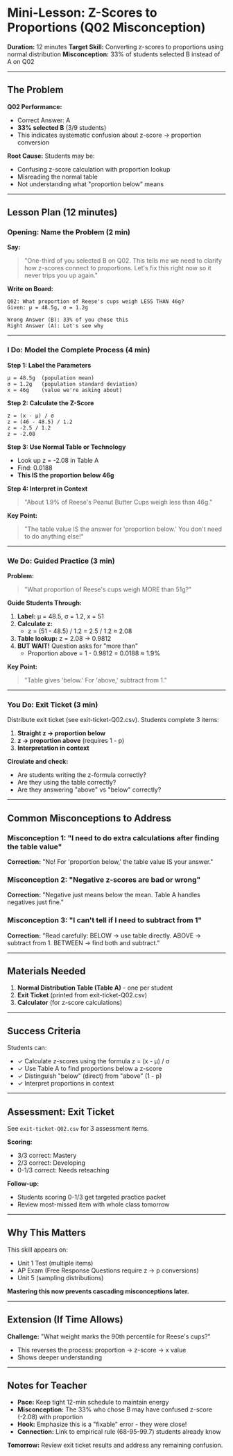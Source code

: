 # Mini-Lesson: Z-Scores to Proportions (Q02 Misconception)

**Duration:** 12 minutes
**Target Skill:** Converting z-scores to proportions using normal distribution
**Misconception:** 33% of students selected B instead of A on Q02

---

## The Problem

**Q02 Performance:**
- Correct Answer: A
- **33% selected B** (3/9 students)
- This indicates systematic confusion about z-score → proportion conversion

**Root Cause:** Students may be:
- Confusing z-score calculation with proportion lookup
- Misreading the normal table
- Not understanding what "proportion below" means

---

## Lesson Plan (12 minutes)

### Opening: Name the Problem (2 min)

**Say:**
> "One-third of you selected B on Q02. This tells me we need to clarify how z-scores connect to proportions. Let's fix this right now so it never trips you up again."

**Write on Board:**
```
Q02: What proportion of Reese's cups weigh LESS THAN 46g?
Given: μ = 48.5g, σ = 1.2g

Wrong Answer (B): 33% of you chose this
Right Answer (A): Let's see why
```

---

### I Do: Model the Complete Process (4 min)

**Step 1: Label the Parameters**
```
μ = 48.5g  (population mean)
σ = 1.2g   (population standard deviation)
x = 46g    (value we're asking about)
```

**Step 2: Calculate the Z-Score**
```
z = (x - μ) / σ
z = (46 - 48.5) / 1.2
z = -2.5 / 1.2
z = -2.08
```

**Step 3: Use Normal Table or Technology**
- Look up z = -2.08 in Table A
- Find: 0.0188
- **This IS the proportion below 46g**

**Step 4: Interpret in Context**
> "About 1.9% of Reese's Peanut Butter Cups weigh less than 46g."

**Key Point:**
> "The table value IS the answer for 'proportion below.' You don't need to do anything else!"

---

### We Do: Guided Practice (3 min)

**Problem:**
> "What proportion of Reese's cups weigh MORE than 51g?"

**Guide Students Through:**
1. **Label:** μ = 48.5, σ = 1.2, x = 51
2. **Calculate z:**
   - z = (51 - 48.5) / 1.2 = 2.5 / 1.2 ≈ 2.08
3. **Table lookup:** z = 2.08 → 0.9812
4. **BUT WAIT!** Question asks for "more than"
   - Proportion above = 1 - 0.9812 = 0.0188 ≈ 1.9%

**Key Point:**
> "Table gives 'below.' For 'above,' subtract from 1."

---

### You Do: Exit Ticket (3 min)

Distribute exit ticket (see exit-ticket-Q02.csv). Students complete 3 items:

1. **Straight z → proportion below**
2. **z → proportion above** (requires 1 - p)
3. **Interpretation in context**

**Circulate and check:**
- Are students writing the z-formula correctly?
- Are they using the table correctly?
- Are they answering "above" vs "below" correctly?

---

## Common Misconceptions to Address

### Misconception 1: "I need to do extra calculations after finding the table value"
**Correction:** "No! For 'proportion below,' the table value IS your answer."

### Misconception 2: "Negative z-scores are bad or wrong"
**Correction:** "Negative just means below the mean. Table A handles negatives just fine."

### Misconception 3: "I can't tell if I need to subtract from 1"
**Correction:** "Read carefully: BELOW → use table directly. ABOVE → subtract from 1. BETWEEN → find both and subtract."

---

## Materials Needed

1. **Normal Distribution Table (Table A)** - one per student
2. **Exit Ticket** (printed from exit-ticket-Q02.csv)
3. **Calculator** (for z-score calculations)

---

## Success Criteria

Students can:
- ✓ Calculate z-scores using the formula z = (x - μ) / σ
- ✓ Use Table A to find proportions below a z-score
- ✓ Distinguish "below" (direct) from "above" (1 - p)
- ✓ Interpret proportions in context

---

## Assessment: Exit Ticket

See `exit-ticket-Q02.csv` for 3 assessment items.

**Scoring:**
- 3/3 correct: Mastery
- 2/3 correct: Developing
- 0-1/3 correct: Needs reteaching

**Follow-up:**
- Students scoring 0-1/3 get targeted practice packet
- Review most-missed item with whole class tomorrow

---

## Why This Matters

This skill appears on:
- Unit 1 Test (multiple items)
- AP Exam (Free Response Questions require z → p conversions)
- Unit 5 (sampling distributions)

**Mastering this now prevents cascading misconceptions later.**

---

## Extension (If Time Allows)

**Challenge:** "What weight marks the 90th percentile for Reese's cups?"
- This reverses the process: proportion → z-score → x value
- Shows deeper understanding

---

## Notes for Teacher

- **Pace:** Keep tight 12-min schedule to maintain energy
- **Misconception:** The 33% who chose B may have confused z-score (-2.08) with proportion
- **Hook:** Emphasize this is a "fixable" error - they were close!
- **Connection:** Link to empirical rule (68-95-99.7) students already know

**Tomorrow:** Review exit ticket results and address any remaining confusion.
